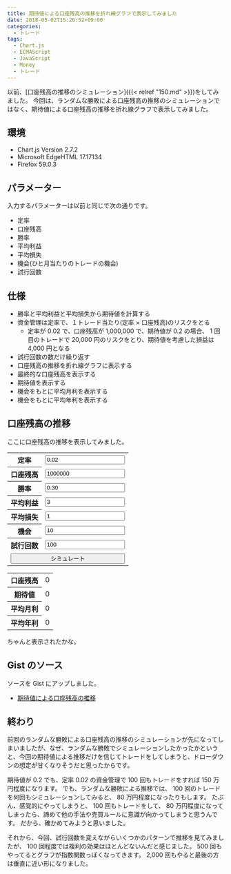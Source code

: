 ```yaml
---
title: 期待値による口座残高の推移を折れ線グラフで表示してみました
date: 2018-05-02T15:26:52+09:00
categories:
  - トレード
tags:
  - Chart.js
  - ECMAScript
  - JavaScript
  - Money
  - トレード
---
```


以前、[口座残高の推移のシミュレーション]({{< relref "150.md" >}})をしてみました。
今回は、ランダムな勝敗による口座残高の推移のシミュレーションではなく、期待値による口座残高の推移を折れ線グラフで表示してみました。

<!--more-->

<script src="//cdnjs.cloudflare.com/ajax/libs/Chart.js/2.7.2/Chart.bundle.min.js"></script>

## 環境

* Chart.js Version 2.7.2
* Microsoft EdgeHTML 17.17134
* Firefox 59.0.3

## パラメーター

入力するパラメーターは以前と同じで次の通りです。

* 定率
* 口座残高
* 勝率
* 平均利益
* 平均損失
* 機会(ひと月当たりのトレードの機会)
* 試行回数

## 仕様

* 勝率と平均利益と平均損失から期待値を計算する
* 資金管理は定率で、１トレード当たり(定率 × 口座残高)のリスクをとる
  * 定率が 0.02 で、口座残高が 1,000,000 で、期待値が 0.2 の場合、 1 回目のトレードで 20,000 円のリスクをとり、期待値を考慮した損益は 4,000 円となる
* 試行回数の数だけ繰り返す
* 口座残高の推移を折れ線グラフに表示する
* 最終的な口座残高を表示する
* 期待値を表示する
* 機会をもとに平均月利を表示する
* 機会をもとに平均年利を表示する

## 口座残高の推移

ここに口座残高の推移を表示してみました。

<style>
  input#simulate {
    width: 100%;
  }
  input.error {
    background-color: red;
  }
  span#message {
    color: red;
  }
</style>

<div>
  <form>
    <table>
      <tr>
        <th>定率</th>
        <td><input type="text" id="fr" placeholder="0.02" value="0.02"></td>
      </tr>
      <tr>
        <th>口座残高</th>
        <td><input type="text" id="ab" placeholder="1000000" value="1000000"></td>
      </tr>
      <tr>
        <th>勝率</th>
        <td><input type="text" id="wr" placeholder="0.30" value="0.30"></td>
      </tr>
      <tr>
        <th>平均利益</th>
        <td><input type="text" id="ap" placeholder="3" value="3"></td>
      </tr>
      <tr>
        <th>平均損失</th>
        <td><input type="text" id="al" placeholder="1" value="1"></td>
      </tr>
      <tr>
        <th>機会</th>
        <td><input type="text" id="o" placeholder="10" value="10"></td>
      </tr>
      <tr>
        <th>試行回数</th>
        <td><input type="text" id="t" placeholder="100" value="100"></td>
      </tr>
      <tr>
        <td colspan="2"><input type="button" id="simulate" value="シミュレート"></td>
      </tr>
    </table>
  </form>
  <span id="message"></span>
</div>

<div height="320" width="640">
  <canvas id="canvas"></canvas>
</div>

<div>
  <table>
    <tr>
      <th>口座残高</th>
      <td><span id="rb">0</span></td>
    </tr>
    <tr>
      <th>期待値</th>
      <td><span id="rev">0</span></td>
    </tr>
    <tr>
      <th>平均月利</th>
      <td><span id="rm">0</span></td>
    </tr>
    <tr>
      <th>平均年利</th>
      <td><span id="ra">0</span></td>
    </tr>
  </table>
</div>

<script>
  const local = {
    chart: null,
    comma: v => v.toLocaleString(),
    round: (number, precision) => {
      const factor = Math.pow(10, precision);
      return Math.round(number * factor) / factor;
    },
    last: array => array[array.length - 1],
    sum: array => array.reduce((p, cv) => p + cv, 0),
    average: array => local.sum(array) / array.length,
    validate: ids => {
      document.getElementById('message').textContent = '';
      const entered = (c) => {
        const e = document.getElementById(c);
        const v = e.value;
        const isValid = !(v.length === 0 || isNaN(v));
        e.className = isValid ? '' : 'error';
        return isValid;
      };
      if (!ids.every(entered)) {
        document.getElementById('message').textContent = 'パラメーターを数字で入力してください。';
        return false;
      }
      if (Number(document.getElementById('t').value) > 2000) {
        document.getElementById('message').textContent = '試行回数は 2000 以内で入力してください。';
        return false;
      }
      return true;
    },
    parameters: ids => {
      return ids.reduce((a, c) => {
        a[c] = Number(document.getElementById(c).value);
        return a;
      }, {});
    },
    rrr: (ap, al) => ap / al,
    b: (b, fr, ev, i) => Math.floor(b * Math.pow(1 + fr * ev, i)),
    ev: (wr, rrr) => (wr * rrr / 1) - (1 - wr * (1 / 1)),
    pr: (ab, o, monthly, annual) => {
      const times = monthly ? o : annual ? o * 12 : 0;
      const p = [...Array(Math.ceil(ab.length / times)).keys()]
        .map(v => ab.filter((v2, i2) => v * times <= i2 && i2 <= (v + 1) * times))
        .filter(v => v.length > 1)
        .map(v => (local.last(v) - v[0]) / v[0]);
      return local.average(p);
    },
    simulate: function (parameters) {
      const result = {};
      result.rrr = local.rrr(parameters.ap, parameters.al);
      result.ev = local.ev(parameters.wr, result.rrr);
      result.ab = [...Array(parameters.t + 1).keys()]
        .map((v, i, a) => local.b(parameters.ab, parameters.fr, result.ev, i));
      result.monthly = local.pr(result.ab, parameters.o, true, false);
      result.annual = local.pr(result.ab, parameters.o, false, true);
      return result;
    },
    plot: () => {
      const ids = ['fr', 'ab', 'wr', 'ap', 'al', 'o', 't'];
      if (!local.validate(ids)) return;
      const parameters = local.parameters(ids);
      const result = local.simulate(parameters);
      if (!result.hasOwnProperty('ab')) return;
      local.chart.data.datasets[0].data = result.ab;
      local.chart.data.labels = result.ab.map((v, i) => i);
      local.chart.update();
      document.getElementById('rb').textContent = local.last(result.ab).toLocaleString();
      document.getElementById('rev').textContent = local.round(result.ev, 2);
      document.getElementById('rm').textContent = local.round(result.monthly, 2).toLocaleString();
      document.getElementById('ra').textContent = local.round(result.annual, 2).toLocaleString();
    }
  };
  document.getElementById('simulate').addEventListener('click', () => {
    local.plot();
  });
  window.addEventListener('load', () => {
    const ctx = document.getElementById('canvas').getContext('2d');
    const data = {
      datasets: [{
        data: [],
        fill: false,
        label: '口座残高'
      }],
      labels: []
    };
    const options = {
      scales: {
        yAxes: [{
          ticks: {
            userCallback: local.comma
          }
        }]
      },
      tooltips: {
        callbacks: {
          label: (tooltipItem, data) => data.datasets[tooltipItem.datasetIndex].label + ': ' + local.comma(tooltipItem.yLabel)
        }
      }
    };
    local.chart = new Chart(ctx, {
      data: data,
      options: options,
      type: 'line'
    });
    local.plot();
  });
</script>

ちゃんと表示されたかな。

## Gist のソース

ソースを Gist にアップしました。

* [期待値による口座残高の推移](https://gist.github.com/va2577/af6d755efbe325e34b162756b960e9a7)

## 終わり

前回のランダムな勝敗による口座残高の推移のシミュレーションが先になってしまいましたが、なぜ、ランダムな勝敗でシミュレーションしたかったかというと、今回の期待値による推移だけを信じてトレードをしてしまうと、ドローダウンの想定が甘くなりそうだと思ったからです。

期待値が 0.2 でも、定率 0.02 の資金管理で 100 回もトレードをすれば 150 万円程度になります。
でも、ランダムな勝敗による推移では、 100 回のトレードを何回もシミュレーションしてみると、 80 万円程度になったりもします。
たぶん、感覚的にやってしまうと、 100 回もトレードをして、 80 万円程度になってしまったら、諦めて他の手法や売買ルールに意識が向かってしまうと思うんです。
だから、確かめてみようと思いました。

それから、今回、試行回数を変えながらいくつかのパターンで推移を見てみましたが、 100 回程度では複利の効果はほとんどないんだと感じました。
500 回もやってるとグラフが指数関数っぽくなってきます。
2,000 回もやると最後の方は垂直に近い形になりました。
